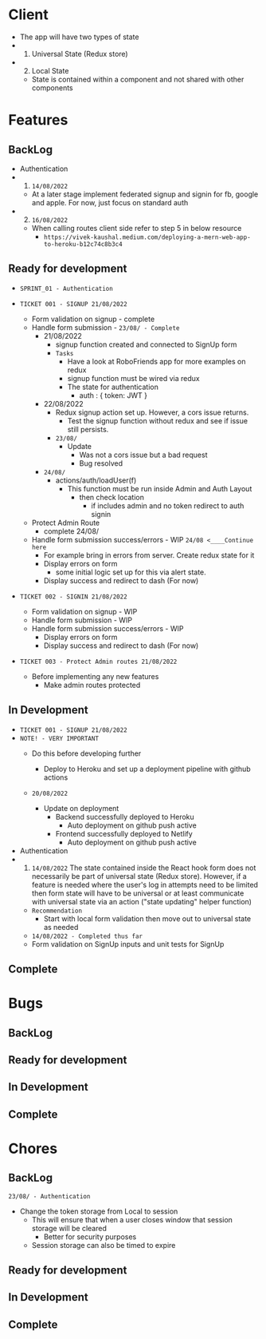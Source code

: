 <!-- App architecture -->
# Client 
- The app will have two types of state 
- 1. Universal State (Redux store)
- 2. Local State 
    - State is contained within a component and not shared with other components 

# Features
## BackLog
- Authentication
- 1. `14/08/2022`
    - At a later stage implement federated signup and signin for fb, google and apple. For now, just focus on standard auth 
- 2. `16/08/2022`
    - When calling routes client side refer to step 5 in below resource 
        - `https://vivek-kaushal.medium.com/deploying-a-mern-web-app-to-heroku-b12c74c8b3c4`
## Ready for development
- `SPRINT_01 - Authentication`
- `TICKET 001 - SIGNUP 21/08/2022`
    - Form validation on signup - complete 
    - Handle form submission - `23/08/ - Complete`
        - 21/08/2022
            - signup function created and connected to SignUp form 
            - `Tasks`
                - Have a look at RoboFriends app for more examples on redux 
                - signup function must be wired via redux 
                - The state for authentication 
                    - auth : {
                        token: JWT
                    }
        - 22/08/2022
            - Redux signup action set up. However, a cors issue returns. 
                - Test the signup function without redux and see if issue still persists. 
            - `23/08/`
                - Update 
                    - Was not a cors issue but a bad request 
                    - Bug resolved 
        - `24/08/`
            - actions/auth/loadUser(f)
                - This function must be run inside Admin and Auth Layout 
                    - then check location 
                        - if includes admin and no token redirect to auth signin  
    - Protect Admin Route 
        - complete 24/08/
    - Handle form submission success/errors - WIP `24/08 <____Continue here`
        - For example bring in errors from server. Create redux state for it
        - Display errors on form
            - some initial logic set up for this via alert state. 
        - Display success and redirect to dash (For now)
- `TICKET 002 - SIGNIN 21/08/2022`
    - Form validation on signup - WIP
    - Handle form submission - WIP
    - Handle form submission success/errors - WIP 
        - Display errors on form
        - Display success and redirect to dash (For now)

- `TICKET 003 - Protect Admin routes 21/08/2022`
    - Before implementing any new features 
        - Make admin routes protected 

## In Development
- `TICKET 001 - SIGNUP 21/08/2022`
- `NOTE! - VERY IMPORTANT`
    - Do this before developing further
        - Deploy to Heroku and set up a deployment pipeline with github actions 

    - `20/08/2022`
        - Update on deployment 
            - Backend successfully deployed to Heroku
                - Auto deployment on github push active 
            - Frontend successfully deployed to Netlify 
                - Auto deployment on github push active  
- Authentication
- 1. `14/08/2022` The state contained inside the React hook form does not necessarily be part of universal state (Redux store). However, if a feature is needed where the user's log in attempts need to be limited then form state will have to be universal or at least communicate with universal state via an action ("state updating" helper function)
    - `Recommendation`
        - Start with local form validation then move out to universal state as needed 
    - `14/08/2022 - Completed thus far`
    - Form validation on SignUp inputs and unit tests for SignUp 
## Complete
 
# Bugs
## BackLog
## Ready for development
## In Development 
## Complete

# Chores
## BackLog
`23/08/ - Authentication`
- Change the token storage from Local to session 
    - This will ensure that when a user closes window that session storage will be cleared 
        - Better for security purposes 
    - Session storage can also be timed to expire   
## Ready for development
## In Development 
## Complete